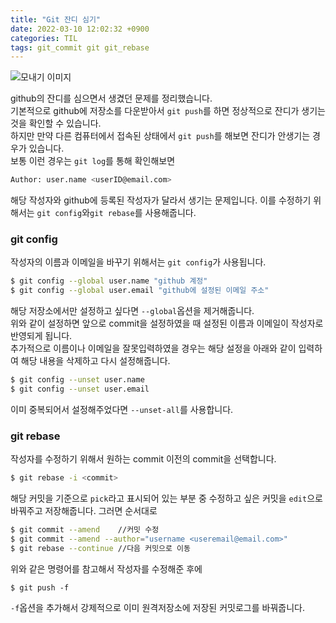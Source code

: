 ```yaml
---
title: "Git 잔디 심기"
date: 2022-03-10 12:02:32 +0900
categories: TIL
tags: git_commit git git_rebase
---
```

<img src="https://1.bp.blogspot.com/-01MEhTYvChw/XOXR5UJC8HI/AAAAAAAAKv8/fuHrSz74eswcYlXaicYhX0ozhl7LpfNyQCLcBGAs/s1600/1.JPG" alt="모내기 이미지" style="max-width: 100%; height: auto;">

 github의 잔디를 심으면서 생겼던 문제를 정리했습니다.   
기본적으로 github에 저장소를 다운받아서 `git push`를 하면 정상적으로 잔디가 생기는 것을 확인할 수 있습니다.   
 하지만 만약 다른 컴퓨터에서 접속된 상태에서 `git push`를 해보면 잔디가 안생기는 경우가 있습니다.   
보통 이런 경우는 `git log`를 통해 확인해보면   
```bash
Author: user.name <userID@email.com>
```
해당 작성자와 github에 등록된 작성자가 달라서 생기는 문제입니다. 이를 수정하기 위해서는 `git config`와`git rebase`를 사용해줍니다.   

### git config
작성자의 이름과 이메일을 바꾸기 위해서는 `git config`가 사용됩니다.   
```bash
$ git config --global user.name "github 계정"
$ git config --global user.email "github에 설정된 이메일 주소"
```
해당 저장소에서만 설정하고 싶다면 `--global`옵션을 제거해줍니다.   
위와 같이 설정하면 앞으로 commit을 설정하였을 때 설정된 이름과 이메일이 작성자로 반영되게 됩니다.   
 추가적으로 이름이나 이메일을 잘못입력하였을 경우는 해당 설정을 아래와 같이 입력하여 해당 내용을 삭제하고 다시 설정해줍니다.
```bash
$ git config --unset user.name
$ git config --unset user.email
```
이미 중복되어서 설정해주었다면 `--unset-all`를 사용합니다. 

### git rebase
작성자를 수정하기 위해서 원하는 commit 이전의 commit을 선택합니다.

```bash
$ git rebase -i <commit>
```

해당 커밋을 기준으로 `pick`라고 표시되어 있는 부분 중 수정하고 싶은 커밋을 `edit`으로 바꿔주고 저장해줍니다. 그러면 순서대로 

```bash
$ git commit --amend    //커밋 수정
$ git commit --amend --author="username <useremail@email.com>"
$ git rebase --continue //다음 커밋으로 이동
```
위와 같은 명령어를 참고해서 작성자를 수정해준 후에
```
$ git push -f
```
`-f`옵션을 추가해서 강제적으로 이미 원격저장소에 저장된 커밋로그를 바꿔줍니다.
